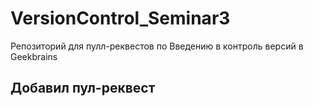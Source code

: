 # VersionControl_Seminar3
Репозиторий для пулл-реквестов по Введению в контроль версий в Geekbrains


## Добавил пул-реквест
